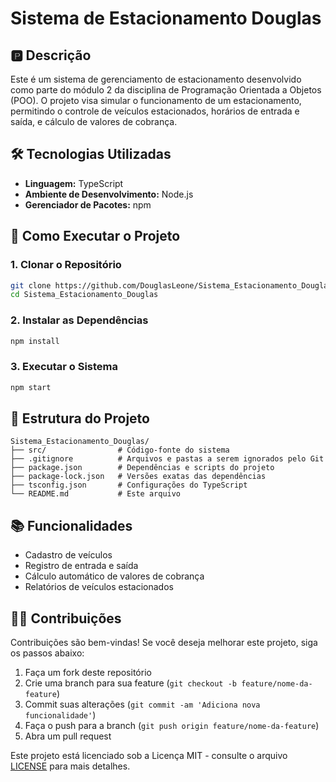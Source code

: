
# Sistema de Estacionamento Douglas

## 🅿️ Descrição

Este é um sistema de gerenciamento de estacionamento desenvolvido como parte do módulo 2 da disciplina de Programação Orientada a Objetos (POO). O projeto visa simular o funcionamento de um estacionamento, permitindo o controle de veículos estacionados, horários de entrada e saída, e cálculo de valores de cobrança.

## 🛠️ Tecnologias Utilizadas

- **Linguagem:** TypeScript
- **Ambiente de Desenvolvimento:** Node.js
- **Gerenciador de Pacotes:** npm

## 🚀 Como Executar o Projeto

### 1. Clonar o Repositório

```bash
git clone https://github.com/DouglasLeone/Sistema_Estacionamento_Douglas.git
cd Sistema_Estacionamento_Douglas
```

### 2. Instalar as Dependências

```bash
npm install
```

### 3. Executar o Sistema

```bash
npm start
```

## 📁 Estrutura do Projeto

```
Sistema_Estacionamento_Douglas/
├── src/                # Código-fonte do sistema
├── .gitignore          # Arquivos e pastas a serem ignorados pelo Git
├── package.json        # Dependências e scripts do projeto
├── package-lock.json   # Versões exatas das dependências
├── tsconfig.json       # Configurações do TypeScript
└── README.md           # Este arquivo
```

## 📚 Funcionalidades

- Cadastro de veículos
- Registro de entrada e saída
- Cálculo automático de valores de cobrança
- Relatórios de veículos estacionados

## 👨‍💻 Contribuições

Contribuições são bem-vindas! Se você deseja melhorar este projeto, siga os passos abaixo:

1. Faça um fork deste repositório
2. Crie uma branch para sua feature (`git checkout -b feature/nome-da-feature`)
3. Commit suas alterações (`git commit -am 'Adiciona nova funcionalidade'`)
4. Faça o push para a branch (`git push origin feature/nome-da-feature`)
5. Abra um pull request

Este projeto está licenciado sob a Licença MIT - consulte o arquivo [LICENSE](LICENSE) para mais detalhes.
